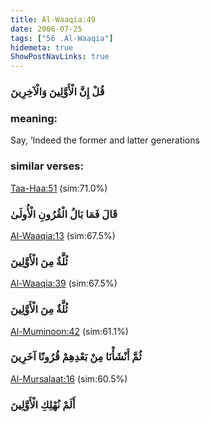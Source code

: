 ```yaml
---
title: Al-Waaqia:49
date: 2006-07-25
tags: ["56 .Al-Waaqia"]
hidemeta: true 
ShowPostNavLinks: true 
---
```

### قُلْ إِنَّ الْأَوَّلِينَ وَالْآخِرِينَ
### meaning: 
Say, ‘Indeed the former and latter generations
### similar verses: 

[Taa-Haa:51](/20/51) (sim:71.0%)

### قَالَ فَمَا بَالُ الْقُرُونِ الْأُولَىٰ

[Al-Waaqia:13](/56/13) (sim:67.5%)

### ثُلَّةٌ مِنَ الْأَوَّلِينَ

[Al-Waaqia:39](/56/39) (sim:67.5%)

### ثُلَّةٌ مِنَ الْأَوَّلِينَ

[Al-Muminoon:42](/23/42) (sim:61.1%)

### ثُمَّ أَنْشَأْنَا مِنْ بَعْدِهِمْ قُرُونًا آخَرِينَ

[Al-Mursalaat:16](/77/16) (sim:60.5%)

### أَلَمْ نُهْلِكِ الْأَوَّلِينَ
